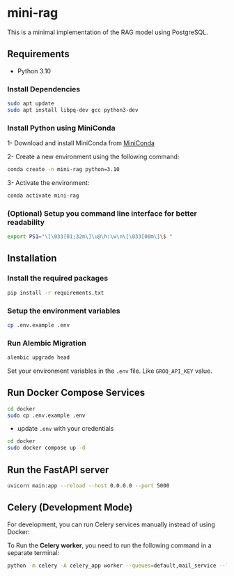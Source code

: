 # mini-rag

This is a minimal implementation of the RAG model using PostgreSQL.

## Requirements

- Python 3.10

### Install Dependencies

```bash
sudo apt update
sudo apt install libpq-dev gcc python3-dev
```

### Install Python using MiniConda

1- Download and install MiniConda from [MiniConda](https://docs.anaconda.com/free/miniconda/#quick-command-line-install)

2- Create a new environment using the following command:

```bash
conda create -n mini-rag python=3.10
```

3- Activate the environment:

```bash
conda activate mini-rag
```

### (Optional) Setup you command line interface for better readability

```bash
export PS1="\[\033[01;32m\]\u@\h:\w\n\[\033[00m\]\$ "
```

## Installation

### Install the required packages

```bash
pip install -r requirements.txt
```

### Setup the environment variables

```bash
cp .env.example .env
```

### Run Alembic Migration

```bash
alembic upgrade head
```

Set your environment variables in the `.env` file. Like `GROQ_API_KEY` value.

## Run Docker Compose Services

```bash
cd docker
sudo cp .env.example .env
```

- update `.env` with your credentials

```bash
cd docker
sudo docker compose up -d
```

## Run the FastAPI server

```bash
uvicorn main:app --reload --host 0.0.0.0 --port 5000
```

## Celery (Development Mode)

For development, you can run Celery services manually instead of using Docker:

To Run the **Celery worker**, you need to run the following command in a separate terminal:

```bash
python -m celery -A celery_app worker --queues=default,mail_service --loglevel=info
```
